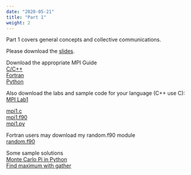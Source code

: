 ```yaml
---
date: "2020-05-21"
title: "Part 1"
weight: 2
---
```


Part 1 covers general concepts and collective communications.

Please download the [slides](/files/MPI_1.pdf).

Download the appropriate MPI Guide
<br>
[C/C++](/files/MPI_Guide_C.pdf)
<br>
[Fortran](/files/MPI_Guide_Fortran.pdf)
<br>
[Python](/files/MPI_Guide_mpi4py.pdf)

Also download the labs and sample code for your language (C++ use C):
<br>
[MPI Lab1](/files/MPI_Lab1.pdf)

[mpi1.c](/code/mpi1.c)
<br>
[mpi1.f90](/code/mpi1.f90)
<br>
[mpi1.py](/code/mpi1.py)

Fortran users may download my random.f90 module
<br>
[random.f90](/code/random.f90)

Some sample solutions
<br>
[Monte Carlo Pi in Python](/code/MonteCarloPiMPI.py)
<br>
[Find maximum with gather](/code/find_max_gather.py)
